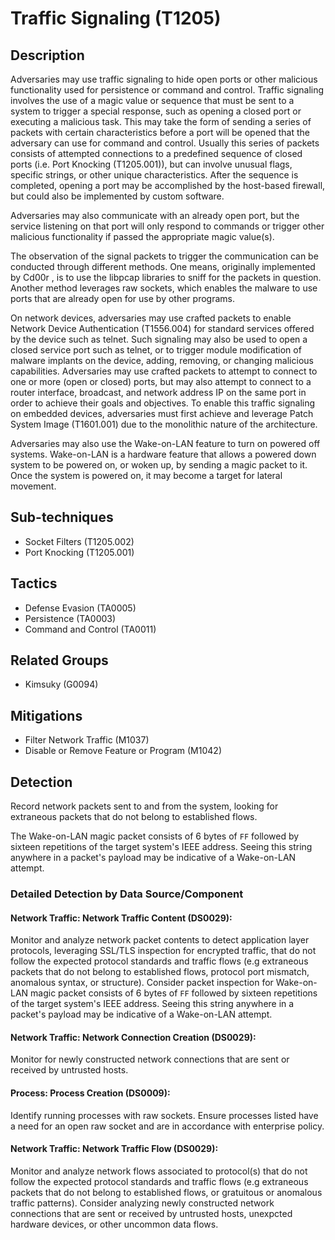 # Traffic Signaling (T1205)

## Description
Adversaries may use traffic signaling to hide open ports or other malicious functionality used for persistence or command and control. Traffic signaling involves the use of a magic value or sequence that must be sent to a system to trigger a special response, such as opening a closed port or executing a malicious task. This may take the form of sending a series of packets with certain characteristics before a port will be opened that the adversary can use for command and control. Usually this series of packets consists of attempted connections to a predefined sequence of closed ports (i.e. Port Knocking (T1205.001)), but can involve unusual flags, specific strings, or other unique characteristics. After the sequence is completed, opening a port may be accomplished by the host-based firewall, but could also be implemented by custom software.

Adversaries may also communicate with an already open port, but the service listening on that port will only respond to commands or trigger other malicious functionality if passed the appropriate magic value(s).

The observation of the signal packets to trigger the communication can be conducted through different methods. One means, originally implemented by Cd00r , is to use the libpcap libraries to sniff for the packets in question. Another method leverages raw sockets, which enables the malware to use ports that are already open for use by other programs.

On network devices, adversaries may use crafted packets to enable Network Device Authentication (T1556.004) for standard services offered by the device such as telnet.  Such signaling may also be used to open a closed service port such as telnet, or to trigger module modification of malware implants on the device, adding, removing, or changing malicious capabilities.  Adversaries may use crafted packets to attempt to connect to one or more (open or closed) ports, but may also attempt to connect to a router interface, broadcast, and network address IP on the same port in order to achieve their goals and objectives.  To enable this traffic signaling on embedded devices, adversaries must first achieve and leverage Patch System Image (T1601.001) due to the monolithic nature of the architecture.

Adversaries may also use the Wake-on-LAN feature to turn on powered off systems. Wake-on-LAN is a hardware feature that allows a powered down system to be powered on, or woken up, by sending a magic packet to it. Once the system is powered on, it may become a target for lateral movement.

## Sub-techniques
- Socket Filters (T1205.002)
- Port Knocking (T1205.001)

## Tactics
- Defense Evasion (TA0005)
- Persistence (TA0003)
- Command and Control (TA0011)

## Related Groups
- Kimsuky (G0094)

## Mitigations
- Filter Network Traffic (M1037)
- Disable or Remove Feature or Program (M1042)

## Detection
Record network packets sent to and from the system, looking for extraneous packets that do not belong to established flows.

The Wake-on-LAN magic packet consists of 6 bytes of ```FF``` followed by sixteen repetitions of the target system's IEEE address. Seeing this string anywhere in a packet's payload may be indicative of a Wake-on-LAN attempt.

### Detailed Detection by Data Source/Component
#### Network Traffic: Network Traffic Content (DS0029): 
Monitor and analyze network packet contents to detect application layer protocols, leveraging SSL/TLS inspection for encrypted traffic, that do not follow the expected protocol standards and traffic flows (e.g extraneous packets that do not belong to established flows, protocol port mismatch, anomalous syntax, or structure). Consider packet inspection for Wake-on-LAN magic packet consists of 6 bytes of ```FF``` followed by sixteen repetitions of the target system's IEEE address. Seeing this string anywhere in a packet's payload may be indicative of a Wake-on-LAN attempt.

#### Network Traffic: Network Connection Creation (DS0029): 
Monitor for newly constructed network connections that are sent or received by untrusted hosts. 

#### Process: Process Creation (DS0009): 
Identify running processes with raw sockets. Ensure processes listed have a need for an open raw socket and are in accordance with enterprise policy.

#### Network Traffic: Network Traffic Flow (DS0029): 
Monitor and analyze network flows associated to protocol(s) that do not follow the expected protocol standards and traffic flows (e.g extraneous packets that do not belong to established flows, or gratuitous or anomalous traffic patterns). Consider analyzing newly constructed network connections that are sent or received by untrusted hosts, unexpcted hardware devices, or other uncommon data flows.

